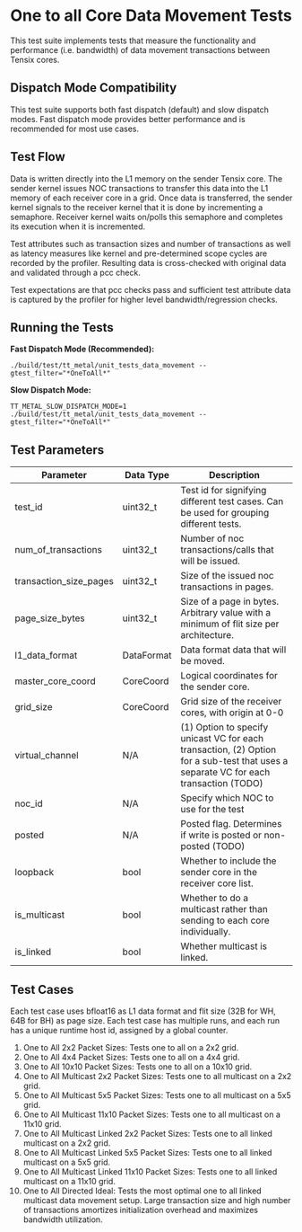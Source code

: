 # One to all Core Data Movement Tests

This test suite implements tests that measure the functionality and performance (i.e. bandwidth) of data movement transactions between Tensix cores.

## Dispatch Mode Compatibility
This test suite supports both fast dispatch (default) and slow dispatch modes. Fast dispatch mode provides better performance and is recommended for most use cases.

## Test Flow
Data is written directly into the L1 memory on the sender Tensix core. The sender kernel issues NOC transactions to transfer this data into the L1 memory of each receiver core in a grid. Once data is transferred, the sender kernel signals to the receiver kernel that it is done by incrementing a semaphore. Receiver kernel waits on/polls this semaphore and completes its execution when it is incremented.

Test attributes such as transaction sizes and number of transactions as well as latency measures like kernel and pre-determined scope cycles are recorded by the profiler. Resulting data is cross-checked with original data and validated through a pcc check.

Test expectations are that pcc checks pass and sufficient test attribute data is captured by the profiler for higher level bandwidth/regression checks.

## Running the Tests
**Fast Dispatch Mode (Recommended):**
```
./build/test/tt_metal/unit_tests_data_movement --gtest_filter="*OneToAll*"
```

**Slow Dispatch Mode:**
```
TT_METAL_SLOW_DISPATCH_MODE=1 ./build/test/tt_metal/unit_tests_data_movement --gtest_filter="*OneToAll*"
```

## Test Parameters
| Parameter                 | Data Type             | Description |
| ------------------------- | --------------------- | ----------- |
| test_id                   | uint32_t              | Test id for signifying different test cases. Can be used for grouping different tests. |
| num_of_transactions       | uint32_t              | Number of noc transactions/calls that will be issued. |
| transaction_size_pages    | uint32_t              | Size of the issued noc transactions in pages. |
| page_size_bytes           | uint32_t              | Size of a page in bytes. Arbitrary value with a minimum of flit size per architecture. |
| l1_data_format            | DataFormat            | Data format data that will be moved. |
| master_core_coord         | CoreCoord             | Logical coordinates for the sender core. |
| grid_size                 | CoreCoord             | Grid size of the receiver cores, with origin at 0-0 |
| virtual_channel           | N/A                   | (1) Option to specify unicast VC for each transaction, (2) Option for a sub-test that uses a separate VC for each transaction (TODO)|
| noc_id                    | N/A                   | Specify which NOC to use for the test |
| posted                    | N/A                   | Posted flag. Determines if write is posted or non-posted (TODO) |
| loopback                  | bool                  | Whether to include the sender core in the receiver core list. |
| is_multicast              | bool                  | Whether to do a multicast rather than sending to each core individually. |
| is_linked                 | bool                  | Whether multicast is linked. |

## Test Cases
Each test case uses bfloat16 as L1 data format and flit size (32B for WH, 64B for BH) as page size.
Each test case has multiple runs, and each run has a unique runtime host id, assigned by a global counter.

1. One to All 2x2 Packet Sizes: Tests one to all on a 2x2 grid.
2. One to All 4x4 Packet Sizes: Tests one to all on a 4x4 grid.
3. One to All 10x10 Packet Sizes: Tests one to all on a 10x10 grid.
4. One to All Multicast 2x2 Packet Sizes: Tests one to all multicast on a 2x2 grid.
5. One to All Multicast 5x5 Packet Sizes: Tests one to all multicast on a 5x5 grid.
6. One to All Multicast 11x10 Packet Sizes: Tests one to all multicast on a 11x10 grid.
7. One to All Multicast Linked 2x2 Packet Sizes: Tests one to all linked multicast on a 2x2 grid.
8. One to All Multicast Linked 5x5 Packet Sizes: Tests one to all linked multicast on a 5x5 grid.
9. One to All Multicast Linked 11x10 Packet Sizes: Tests one to all linked multicast on a 11x10 grid.
10. One to All Directed Ideal: Tests the most optimal one to all linked multicast data movement setup. Large transaction size and high number of transactions amortizes initialization overhead and maximizes bandwidth utilization.

